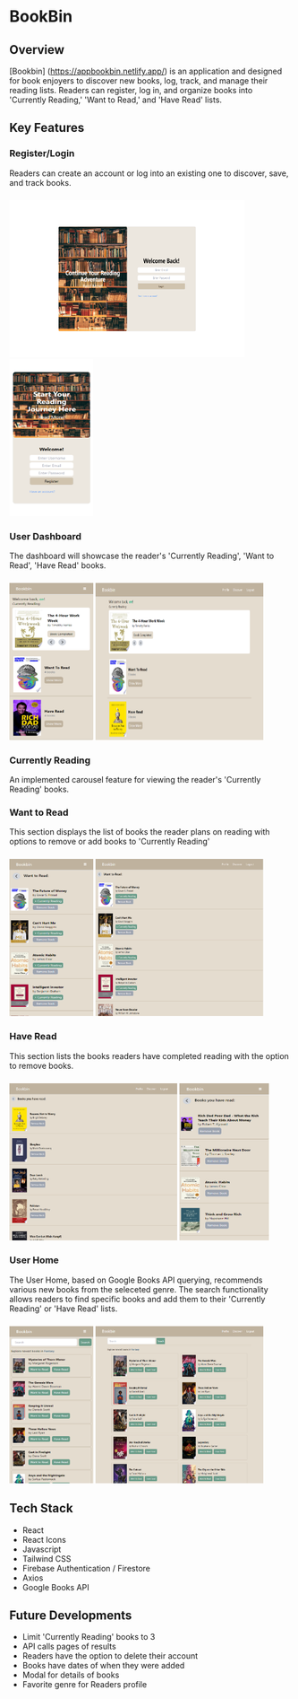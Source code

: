 # BookBin
## Overview
[Bookbin] (https://appbookbin.netlify.app/) is an application and designed for book enjoyers to discover new books, log, track, and manage their reading lists. Readers can register, log in, and organize books into 'Currently Reading,' 'Want to Read,' and 'Have Read' lists.

## Key Features
### Register/Login
Readers can create an account or log into an existing one to discover, save, and track books.
###
<img src='./src/assets/images/Screenshot (147).png' height="280" width="420"></img>
<img src='./src/assets/images/Screenshot (137).png' height="280" width="150"></img>

### User Dashboard
The dashboard will showcase the reader's 'Currently Reading', 'Want to Read', 'Have Read' books.
###
<img src='./src/assets/images/Screenshot (138).png' height="280" width="150"></img>
<img src='./src/assets/images/Screenshot (144).png' height="280" width="300"></img>

### Currently Reading
An implemented carousel feature for viewing the reader's 'Currently Reading' books.
###

### Want to Read
This section displays the list of books the reader plans on reading with options to remove or add books to 'Currently Reading'
###
<img src='./src/assets/images/Screenshot (139).png' height="280" width="150"></img>
<img src='./src/assets/images/Screenshot (145).png' height="280" width="300"></img>

### Have Read
This section lists the books readers have completed reading with the option to remove books.
###
<img src='./src/assets/images/Screenshot (146).png' height="280" width="300"></img>
<img src='./src/assets/images/Screenshot (140).png' height="280" width="160"></img>

### User Home
The User Home, based on Google Books API querying, recommends various new books from the seleceted genre. The search functionality allows readers to find specific books and add them to their 'Currently Reading' or 'Have Read' lists.
###
<img src='./src/assets/images/Screenshot (142).png' height="280" width="150"></img>
<img src='./src/assets/images/Screenshot (143).png' height="280" width="300"></img>

## Tech Stack
- React
- React Icons
- Javascript
- Tailwind CSS
- Firebase Authentication / Firestore
- Axios
- Google Books API

## Future Developments
- Limit 'Currently Reading' books to 3
- API calls pages of results
- Readers have the option to delete their account
- Books have dates of when they were added
- Modal for details of books
- Favorite genre for Readers profile